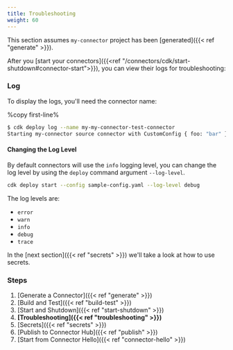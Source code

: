 ```yaml
---
title: Troubleshooting
weight: 60
---
```


This section assumes `my-connector` project has been [generated]({{< ref "generate" >}}).

After you [start your connectors]({{<ref "/connectors/cdk/start-shutdown#connector-start">}}), you can view their logs for troubleshooting:

### Log

To display the logs, you'll need the connector name:

%copy first-line%
```bash
$ cdk deploy log --name my-my-connector-test-connector
Starting my-connector source connector with CustomConfig { foo: "bar" }
```

#### Changing the Log Level

By default connectors will use the `info` logging level, you can change the log level by using the `deploy` command argument `--log-level`.

```bash
cdk deploy start --config sample-config.yaml --log-level debug
```

The log levels are:
- `error`
- `warn`
- `info`
- `debug`
- `trace`

In the [next section]({{< ref "secrets" >}}) we'll take a look at how to use secrets.

### Steps

1. [Generate a Connector]({{< ref "generate" >}})
2. [Build and Test]({{< ref "build-test" >}})
3. [Start and Shutdown]({{< ref "start-shutdown" >}})
4. **[Troubleshooting]({{< ref "troubleshooting" >}})**
5. [Secrets]({{< ref "secrets" >}})
6. [Publish to Connector Hub]({{< ref "publish" >}})
7. [Start from Connector Hello]({{< ref "connector-hello" >}})